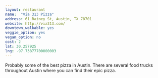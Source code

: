 ```yaml
---
layout: restaurant
name:  "Via 313 Pizza"
address: 61 Rainey St, Austin, TX 78701
website: http://via313.com/
downtown_walkable: yes
veggie_option: yes
vegan_option: no
cost: 2
lat: 30.257925
lng: -97.73877700000003
---
```


Probably some of the best pizza in Austin. There are several food trucks throughout Austin where you can find their epic pizza.
